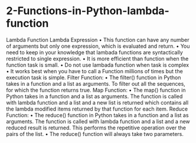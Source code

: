 # 2-Functions-in-Python-lambda-function
Lambda Function
Lambda Expression
•	This function 	can have any number of arguments but only one expression, which is evaluated and return.
•	You need to keep in your knowledge that lambada functions are syntactically restricted to single expression.
•	It is more efficient than 	function when the function task is small.
•	Do not use lambada function when task is complex
•	It works best when you have to call a Function millions of times but the execution task is simple.
Filter Function:
•	The filter() function in Python takes in a function and a list as arguments. To filter out all the sequences, for which the function returns true.
Map Function:
•	The map() function in Python takes in a function and a list as arguments. The function is called with lambda function and a list and a new list is returned which contains all the lambda modified items returned by that function for each item.
Reduce Function:
•	The reduce() function in Python takes in a function and a list as arguments. The function is called with lambda function and a list and a new reduced result is returned. This performs the repetitive operation over the pairs of the list.
•	The reduce() function will always take two parameters.
